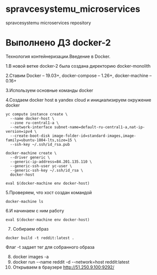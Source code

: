 # spravcesystemu_microservices
spravcesystemu microservices repository

  # Выполнено ДЗ docker-2
Технология контейнеризации.Введение в Docker.

1.В новой ветке docker-2 была создана директорию docker-monolith

2.Ставим Docker – 19.03+, docker-compose – 1.26+, docker-machine – 0.16+

3.Используем основные команды docker

4.Создаем docker host в yandex cloud и инициализируем окружение docker

```
yc compute instance create \
  --name docker-host \
  --zone ru-central1-a \
  --network-interface subnet-name=default-ru-central1-a,nat-ip-version=ipv4 \
  --create-boot-disk image-folder-id=standard-images,image-family=ubuntu-1804-lts,size=15 \
  --ssh-key ~/.ssh/id_rsa.pub
	
docker-machine create \
  --driver generic \
  --generic-ip-address=84.201.135.110 \
  --generic-ssh-user yc-user \
  --generic-ssh-key ~/.ssh/id_rsa \
  docker-host
  
eval $(docker-machine env docker-host) 
``` 

5.Проверяем, что хост создан командой 
```
docker-machine ls
```
6.И начинаем с ним работу 
```
eval $(docker-machine env docker-host)
```

7. Собираем образ
```
docker build -t reddit:latest .
```
Флаг -t задает тег для собранного образа

8. docker images -a
9. docker run --name reddit -d --network=host reddit:latest
10. Открываем в браузере http://51.250.9.100:9292/
